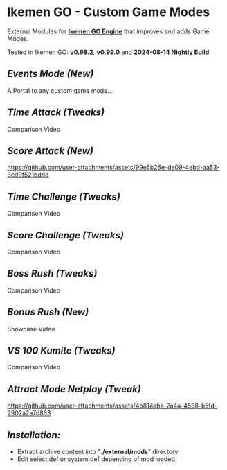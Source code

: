 # Ikemen GO - Custom Game Modes

External Modules for [**Ikemen GO Engine**](https://github.com/ikemen-engine/Ikemen-GO) that improves and adds Game Modes.

Tested in Ikemen GO: **v0.98.2**, **v0.99.0** and **2024-08-14 Nightly Build**.

##  _Events Mode (New)_
A Portal to any custom game mode...

##  _Time Attack (Tweaks)_
Comparison Video

##  _Score Attack (New)_
https://github.com/user-attachments/assets/99e5b26e-de09-4ebd-aa53-3cd9f521bddd

##  _Time Challenge (Tweaks)_
Comparison Video

##  _Score Challenge (Tweaks)_
Comparison Video

##  _Boss Rush (Tweaks)_
Comparison Video

##  _Bonus Rush (New)_
Showcase Video


##  _VS 100 Kumite (Tweaks)_
Comparison Video

## _Attract Mode Netplay (Tweak)_

https://github.com/user-attachments/assets/4b814aba-2a4a-4538-b5fd-2902a2a7d863



##  _Installation:_
- Extract archive content into "**./external/mods**" directory
- Edit select.def or system.def depending of mod loaded
